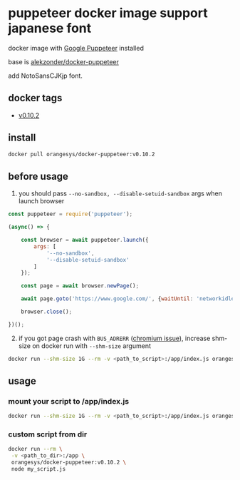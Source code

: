 # puppeteer docker image support japanese font

docker image with  [Google Puppeteer](https://github.com/GoogleChrome/puppeteer) installed

base is [alekzonder/docker-puppeteer](https://github.com/alekzonder/docker-puppeteer)

add NotoSansCJKjp font.

## docker tags

- [v0.10.2](!https://github.com/orangesys/docker-puppeteer/tree/v0.10.2)

## install

```bash
docker pull orangesys/docker-puppeteer:v0.10.2
```

## before usage

1. you should pass `--no-sandbox, --disable-setuid-sandbox` args when launch browser

```js
const puppeteer = require('puppeteer');

(async() => {

    const browser = await puppeteer.launch({
        args: [
            '--no-sandbox',
            '--disable-setuid-sandbox'
        ]
    });

    const page = await browser.newPage();

    await page.goto('https://www.google.com/', {waitUntil: 'networkidle'});

    browser.close();

})();
```

2. if you got page crash with `BUS_ADRERR` ([chromium issue](https://bugs.chromium.org/p/chromium/issues/detail?id=571394)), increase shm-size on docker run with `--shm-size` argument

```bash
docker run --shm-size 1G --rm -v <path_to_script>:/app/index.js orangesys/docker-puppeteer:v0.10.2
```

## usage

### mount your script to /app/index.js

```bash
docker run --shm-size 1G --rm -v <path_to_script>:/app/index.js orangesys/docker-puppeteer:v0.10.2
```

### custom script from dir

```bash
docker run --rm \
 -v <path_to_dir>:/app \
 orangesys/docker-puppeteer:v0.10.2 \
 node my_script.js
```